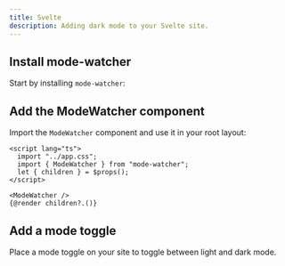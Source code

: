 ```yaml
---
title: Svelte
description: Adding dark mode to your Svelte site.
---
```


<script>
	import ComponentPreview from "$lib/components/component-preview.svelte";
	import PMAddComp from "$lib/components/pm-add-comp.svelte";
	import PMInstall from "$lib/components/pm-install.svelte";
	import Steps from "$lib/components/steps.svelte";
	import InstallTabs from "$lib/components/install-tabs.svelte";
</script>

<Steps>

## Install mode-watcher

Start by installing `mode-watcher`:

<PMInstall command="mode-watcher" />

## Add the ModeWatcher component

Import the `ModeWatcher` component and use it in your root layout:

```svelte title="src/routes/+layout.svelte" showLineNumbers {3,7}
<script lang="ts">
  import "../app.css";
  import { ModeWatcher } from "mode-watcher";
  let { children } = $props();
</script>

<ModeWatcher />
{@render children?.()}
```

## Add a mode toggle

Place a mode toggle on your site to toggle between light and dark mode.

<ComponentPreview name="dark-mode-light-switch">

<div></div>

</ComponentPreview>

<ComponentPreview name="dark-mode-dropdown-menu">

<div></div>

</ComponentPreview>

</Steps>
